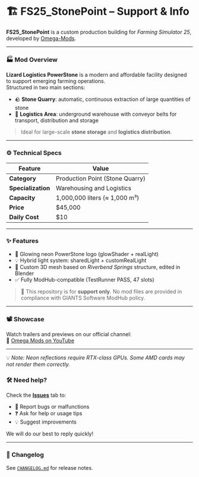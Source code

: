 # 🏗️ FS25_StonePoint – Support & Info

**FS25_StonePoint** is a custom production building for *Farming Simulator 25*, developed by [Omega-Mods](https://github.com/Omega-Mods).

---

### 🏭 Mod Overview

**Lizard Logistics PowerStone** is a modern and affordable facility designed to support emerging farming operations.  
Structured in two main sections:

- 🪨 **Stone Quarry**: automatic, continuous extraction of large quantities of stone  
- 🚚 **Logistics Area**: underground warehouse with conveyor belts for transport, distribution and storage

> Ideal for large-scale **stone storage** and **logistics distribution**.

---

### ⚙️ Technical Specs

| Feature            | Value                           |
|--------------------|---------------------------------|
| **Category**       | Production Point (Stone Quarry) |
| **Specialization** | Warehousing and Logistics       |
| **Capacity**       | 1,000,000 liters (≈ 1,000 m³)   |
| **Price**          | $45,000                         |
| **Daily Cost**     | $10                             |

---

### ✨ Features

- 🔷 Glowing neon PowerStone logo (glowShader + realLight)
- 💡 Hybrid light system: sharedLight + customRealLight
- 🧱 Custom 3D mesh based on *Riverbend Springs* structure, edited in Blender
- ✅ Fully ModHub-compatible (TestRunner PASS, 47 slots)

> 📌 This repository is for **support only**. No mod files are provided in compliance with GIANTS Software ModHub policy.

---

### 📽️ Showcase

Watch trailers and previews on our official channel:  
🔗 [Omega Mods on YouTube](https://www.youtube.com/@Omega-Mods-g2l)

---

💡 *Note: Neon reflections require RTX-class GPUs. Some AMD cards may not render them correctly.*

### 🛠️ Need help?

Check the **[Issues](https://github.com/Omega-Mods/FS25_StonePoint-Support/issues)** tab to:

- 🐞 Report bugs or malfunctions  
- ❓ Ask for help or usage tips  
- 💡 Suggest improvements

We will do our best to reply quickly!

---

### 🧾 Changelog

See [`CHANGELOG.md`](https://github.com/Omega-Mods/FS25_StonePoint-Support/blob/main/CHANGELOG.md) for release notes.
